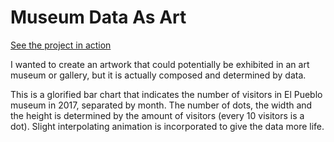 # Museum Data As Art

[See the project in action](https://geli25.github.io/MuseumDataAsArt/)

I wanted to create an artwork that could potentially be exhibited in an art museum or gallery, but it is actually composed and determined by data. 

This is a glorified bar chart that indicates the number of visitors in El Pueblo museum in 2017, separated by month. The number of dots, the width and the height is determined by the amount of visitors (every 10 visitors is a dot). 
Slight interpolating animation is incorporated to give the data more life.
